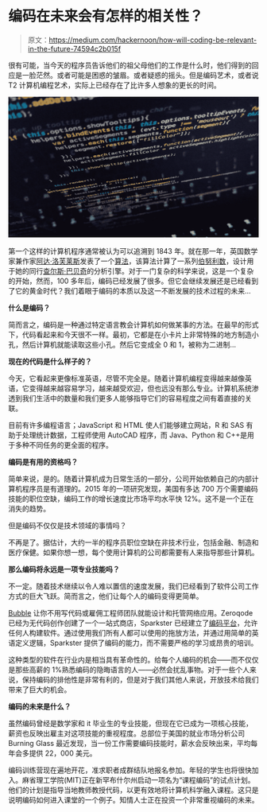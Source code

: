 # 编码在未来会有怎样的相关性？

> 原文：<https://medium.com/hackernoon/how-will-coding-be-relevant-in-the-future-74594c2b015f>

很有可能，当今天的程序员告诉他们的祖父母他们的工作是什么时，他们得到的回应是一脸茫然。或者可能是困惑的皱眉。或者疑惑的摇头。但是编码艺术，或者说 T2 计算机编程艺术，实际上已经存在了比许多人想象的更长的时间。

![](img/4c1ecc781fdc657124f2f6f32c5110a7.png)

第一个这样的计算机程序通常被认为可以追溯到 1843 年。就在那一年，英国数学家兼作家[阿达·洛芙莱斯](https://en.wikipedia.org/wiki/Ada_Lovelace)发表了一个[算法](https://en.wikipedia.org/wiki/Algorithm)，该算法计算了一系列[伯努利数](https://en.wikipedia.org/wiki/Bernoulli_numbers)，设计用于她的同行[查尔斯·巴贝奇](https://en.wikipedia.org/wiki/Charles_Babbage)的分析引擎。对于一门复杂的科学来说，这是一个复杂的开始，然而，100 多年后，编码已经发展了很多。但它会继续发展还是已经看到了它的黄金时代？我们着眼于编码的本质以及这一不断发展的技术过程的未来…

**什么是编码？**

简而言之，编码是一种通过特定语言教会计算机如何做某事的方法。在最早的形式下，代码看起来和今天很不一样。最初，它都是在小卡片上非常特殊的地方制造小孔，然后计算机就能读取这些小孔。然后它变成全 0 和 1，被称为二进制…

**现在的代码是什么样子的？**

今天，它看起来更像标准英语，尽管不完全是。随着计算机编程变得越来越像英语，它变得越来越容易学习，越来越受欢迎，但也远没有那么专业。计算机系统渗透到我们生活中的数量和我们更多人能够指导它们的容易程度之间有着直接的关联。

目前有许多编程语言；JavaScript 和 HTML 使人们能够建立网站，R 和 SAS 有助于处理统计数据，工程师使用 AutoCAD 程序，而 Java、Python 和 C++是用于多种不同任务的更全面的程序。

**编码是有用的资格吗？**

简单来说，是的。随着计算机成为日常生活的一部分，公司开始依赖自己的内部计算机程序员是有道理的。2015 年的一项研究发现，美国有多达 700 万个需要编码技能的职位空缺，编码工作的增长速度比市场平均水平快 12%。这不是一个正在消失的趋势。

但是编码不仅仅是技术领域的事情吗？

不再是了。据估计，大约一半的程序员职位空缺在非技术行业，包括金融、制造和医疗保健。如果你想一想，每个使用计算机的公司都需要有人来指导那些计算机。

**那么编码将永远是一项专业技能吗？**

不一定。随着技术继续以令人难以置信的速度发展，我们已经看到了软件公司工作方式的巨大飞跃。简而言之，他们让每个人的编码变得更简单。

[Bubble](https://bubble.is/) 让你不用写代码或雇佣工程师团队就能设计和托管网络应用。Zeroqode 已经为无代码创作创建了一个一站式商店，Sparkster 已经建立了[编码平台](https://www.youtube.com/watch?v=13h0t34Olgw)，允许任何人构建软件。通过使用我们所有人都可以使用的拖放方法，并通过用简单的英语定义逻辑，Sparkster 提供了编码的能力，而不需要严格的学习或昂贵的培训。

这种类型的软件在行业内是相当具有革命性的。给每个人编码的机会——而不仅仅是那些高薪的 1%熟悉编码的隐晦语言的人——必然会扰乱事物。对于一些个人来说，保持编码的排他性是非常有利的，但是对于我们其他人来说，开放技术给我们带来了巨大的机会。

**编码的未来是什么？**

虽然编码曾经是数学家和 it 毕业生的专业技能，但现在它已成为一项核心技能，薪资也反映出雇主对这项技能的重视程度。总部位于美国的就业市场分析公司 Burning Glass 最近发现，当一份工作需要编码技能时，薪水会反映出来，平均每年会多提供 22，000 美元。

编码训练营现在遍地开花，准求职者成群结队地报名参加。年轻的学生也将很快加入。麻省理工学院(MIT)正在新罕布什尔州启动一项名为“课程编码”的试点计划。他们的计划是指导当地教师教授代码，以更有效地将计算机科学融入课程。这只是说明编码如何进入课堂的一个例子。知情人士正在投资一个非常重视编码的未来。